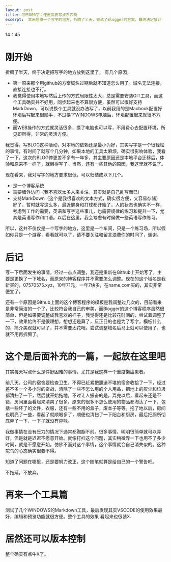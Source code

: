 ```yaml
---
layout: post
title: 每日800字：还是需要写点东西啊
excerpt:  本来想换一个写字的地方，折腾了半天，尝试了Blogger的方案，最终决定放弃
---
```

14：45

# 刚开始
折腾了半天，终于决定把写字的地方放到这里了，
有几个原因，

- 第一原来那个用github的方案域名过期后就不知道怎么用了。域名无法连接，直接连接也不行。
- 我觉得使用本地写然后上传的方式局限性太大，总是需要安装GIT工具，而这个工具确实并不好用，同步起来也不算很方便，虽然可以很好支持MarkDown，可以说换个工具就没办法写了，以前我用的是Macbook配置好环境后写起来很顺手，不过换了WINDOWS电脑后，环境配置起来就很不方便。
- 而WEB操作的方式就灵活很多，换了电脑也可以写，不用费心去配置环境，所见即所得，非常的灵活方便。

我觉得，写BLOG这种活动，对本地的依赖还是最小为好，其实写字是一个很轻松的事情，有时间了就写个几分钟，如果本地的工具太麻烦，确实很影响体验，我看了一下，这次的BLOG停更差不多有一年多，其主要原因还是本地平台迁移后，体验和原来不一样了，就懒得写了。当然，还有一些其他的原因，我这里就不说了。

现在看来，我对写字的地方要求很低，可以归结成以下几个。

- 是一个博客系统
- 需要墙外访问（我不喜欢太多人来关注，其实就是自己乱写而已）
- 支持MarkDown（这个是我很喜欢的文本方式，确实很方便，又容易存储）
好了，暂时就写这么多，最近健身和打球都开始了，人的状态也确实不一样，考虑到工作的需要，英语和写字这些事儿，也需要规律的练习和提升一下，尤其是英语写作和口语。以后在这里，我会考虑有时候做一些英语写作练习。

所以，这并不仅仅是一个写字的地方，这里是一个车间，只是一个练习场，所以假如你只是一个游客，看看就可以了，请不要关注和留言浪费你的时间了，谢谢。


# 后记

写一下后面发生的事情，经过一点点调整，我还是重新在Github上开始写了，主要是更换了一下域名，而原来的博客程序并不需要怎么调整。现在的这个域名是我新买的，07570575.xyz，10年71元，一年7块多，在name.com买的，其实非常便宜了。

还有一个原因是Github上面的这个博客程序的模板是我调整过几次的，目前看来是非常简洁的一个了，比较符合我自己的审美，而Blogger的这个博客程序虽然很简单，但是如果要调整成我喜欢的样子，我觉得还是比较花时间的，尝试着调整了一下，效果始终不是很理想，想想还是算了，反正目的也是为了写字，模板什么的，简介美观就可以了，并不需要太花哨。尝试调整域名后马上就可以使用了，也就不用再折腾了。

# 这个是后面补充的一篇，一起放在这里吧

其实每天写点什么是件挺困难的事情，尤其是我这样一个重度懒癌患者。

前几天，公司的宿舍要检查卫生，不得已赶紧把邋遢不堪的宿舍收拾了一下，经过差不多一个多小时的奋战，清除了一些不怎么用的个人用品，把地上的灰尘和垃圾都清扫了一下，然后就开始拖地，不过让人振奋的是，弄完以后，看起来还是不错，房间里面看起来清爽了很多，原来的很多不怎么使用的物品都淘汰了一下，包括一些坏了的文件，衣服，还有一些不用的盒子，废本子等等。拖了地以后，房间也明亮了一些，看起了就顺眼多了，顺便也清扫了一下阳台和厨房，最后把厕所彻底弄了一下，一下子就没有异味。

我做事情在没有压力的情况下通常都踟蹰不前。很多事情，明明很简单就可以弄好，但是就是迟迟不愿意开始。就像打扫这个问题，其实稍微弄一下也用不了多少时间，就是不愿意开始。仿佛不面对这个事情，这个事情就会自己消失似的。这种鸵鸟的心态确实很要不得。

知道了问题在哪里，还是要努力改正，这个随笔就算是给自己的一个警告吧。

不拖延，不放弃。

# 再来一个工具篇

测试了几个WINDOWS的Markdown工具，最后发现其实VSCODE的使用效果最好，编辑和预览功能就很方便。整个工具的效果 看起来也很装X.

# 居然还可以版本控制

整个确实有点牛X了。